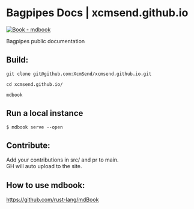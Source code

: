 # Bagpipes Docs | xcmsend.github.io      
[![Book - mdbook](https://img.shields.io/badge/Book-mdbook-orange?logo=gitbook&logoColor=white&style=flat-square)](https://xcmsend.github.io)    

Bagpipes public documentation



## Build:   
```
git clone git@github.com:XcmSend/xcmsend.github.io.git
```
```
cd xcmsend.github.io/
```
```
mdbook
```

## Run a local instance  
```
$ mdbook serve --open
```

## Contribute:   
Add your contributions in src/ and pr to main.  
GH will auto upload to the site.   


## How to use mdbook:  
https://github.com/rust-lang/mdBook  
